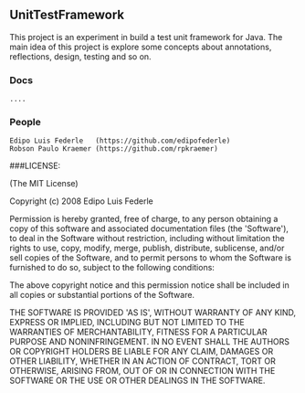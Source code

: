 ## UnitTestFramework 

This project is an experiment in build a test unit framework for Java. The main idea of this project is explore some concepts about annotations, reflections, design, testing and so on.

### Docs 

	....
	
### People

	Edipo Luis Federle   (https://github.com/edipofederle)
	Robson Paulo Kraemer (https://github.com/rpkraemer)
	
###LICENSE:

(The MIT License)

Copyright (c) 2008 Edipo Luis Federle

Permission is hereby granted, free of charge, to any person obtaining a copy of this software and associated documentation files (the 'Software'), to deal in the Software without restriction, including without limitation the rights to use, copy, modify, merge, publish, distribute, sublicense, and/or sell copies of the Software, and to permit persons to whom the Software is furnished to do so, subject to the following conditions:

The above copyright notice and this permission notice shall be included in all copies or substantial portions of the Software.

THE SOFTWARE IS PROVIDED 'AS IS', WITHOUT WARRANTY OF ANY KIND, EXPRESS OR IMPLIED, INCLUDING BUT NOT LIMITED TO THE WARRANTIES OF MERCHANTABILITY, FITNESS FOR A PARTICULAR PURPOSE AND NONINFRINGEMENT. IN NO EVENT SHALL THE AUTHORS OR COPYRIGHT HOLDERS BE LIABLE FOR ANY CLAIM, DAMAGES OR OTHER LIABILITY, WHETHER IN AN ACTION OF CONTRACT, TORT OR OTHERWISE, ARISING FROM, OUT OF OR IN CONNECTION WITH THE SOFTWARE OR THE USE OR OTHER DEALINGS IN THE SOFTWARE.

	
	

